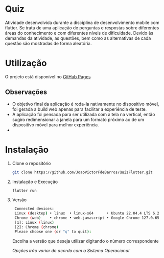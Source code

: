# Quiz 
Atividade desenvolvida durante a disciplina de desenvolvimento mobile com flutter. Se trata de uma aplicação de perguntas e respostas sobre diferentes áreas do conhecimento e com diferentes níveis de dificuldade. Devido às demandas da atividade, as questões, bem como as alternativas de cada questão são mostradas de forma aleatória. 
  
# Utilização 
O projeto está disponível no [GitHub Pages](https://joaovictorfdebarros.github.io/QuizFlutter/) 

## Observações 
- O objetivo final da aplicação é roda-la nativamente no dispositivo móvel, foi gerada a build web apenas para facilitar a experiência de teste. 
- A aplicação foi pensada para ser utilizada com a tela na vertical, então sugiro redimensionar a janela para um formato próximo ao de um dispositivo móvel para melhor experiência.
- 
# Instalação 
1. Clone o repositório 
   ```bash 
   git clone https://github.com/JoaoVictorFdeBarros/QuizFlutter.git 
   ``` 
2. Instalação e Execução 
   ```bash 
   flutter run 
   ``` 
3. Versão 
   ```bash 
    Connected devices: 
    Linux (desktop) • linux  • linux-x64      • Ubuntu 22.04.4 LTS 6.2.0-26-generic 
    Chrome (web)    • chrome • web-javascript • Google Chrome 127.0.6533.88 
    [1]: Linux (linux) 
    [2]: Chrome (chrome) 
    Please choose one (or "q" to quit):  
   ``` 
      Escolha a versão que deseja utilizar digitando o número correspondente
   
     <i>Opções irão variar de acordo com o Sistema Operacional</i> 
